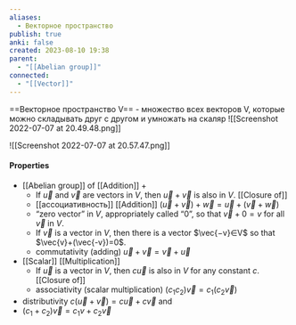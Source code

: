 ```yaml
---
aliases:
  - Векторное пространство
publish: true
anki: false
created: 2023-08-10 19:38
parent:
  - "[[Abelian group]]"
connected:
  - "[[Vector]]"
---
```



==Векторное пространство V== - множество всех векторов V, которые можно складывать друг с другом и умножать на скаляр
![[Screenshot 2022-07-07 at 20.49.48.png]]

![[Screenshot 2022-07-07 at 20.57.47.png]]
#### Properties
- [[Abelian group]] of [[Addition]] $+$
	-   If $\vec{u}$ and $\vec{v}$ are vectors in $V$, then $\vec{u}+\vec{v}$ is also in $V$. [[Closure of]]
	- [[ассоциативность]] [[Addition]]  $(\vec{u}+\vec{v})+\vec{w}=\vec{u}+(\vec{v}+\vec{w})$ 
	- “zero vector” in $V$, appropriately called “$0$”, so that $\vec{v}+0=v$ for all $\vec{v}$ in $V$.
	- If $\vec{v}$ is a vector in $V$, then there is a vector $\vec{−v}∈V$ so that $\vec{v}+(\vec{-v})=0$.
	- commutativity (adding) $\vec{u}+\vec{v}=\vec{v}+\vec{u}$
- [[Scalar]] [[Multiplication]]
	- If $\vec{u}$ is a vector in $V$, then $c\vec{u}$ is also in $V$ for any constant $c$. [[Closure of]]
	- associativity (scalar multiplication) $(c_1c_2)\vec{v}=c_1(c_2\vec{v})$
- distributivity $c(\vec{u}+\vec{v})=c\vec{u}+c\vec{v}$ and
- $(c_1+c_2)\vec{v}=c_1v+c_2\vec{v}$
